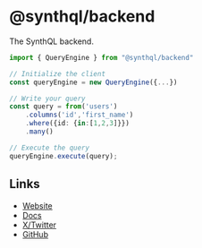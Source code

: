 # @synthql/backend

The SynthQL backend.

```ts
import { QueryEngine } from "@synthql/backend"

// Initialize the client
const queryEngine = new QueryEngine({...})

// Write your query
const query = from('users')
    .columns('id','first_name')
    .where({id: {in:[1,2,3]}})
    .many()

// Execute the query
queryEngine.execute(query);
```

## Links

-   [Website](https://synthql.github.io/SynthQL/)
-   [Docs](https://synthql.github.io/SynthQL/docs/getting-started)
-   [X/Twitter](https://twitter.com/fernandohur)
-   [GitHub](https://github.com/synthql/SynthQL)
